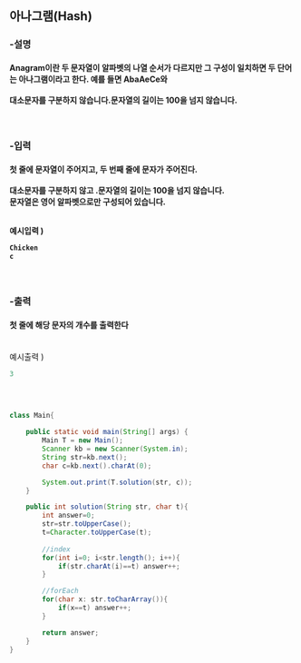 


<h2>아나그램(Hash)</h4>

<h3>-설명</h3>

<h4>Anagram이란 두 문자열이 알파벳의 나열 순서가 다르지만 그 구성이 일치하면 두 단어는 아나그램이라고 한다.
예를 들면 AbaAeCe와 
<br/><br/>
대소문자를 구분하지 않습니다.문자열의 길이는 100을 넘지 않습니다.
</h4>

<br/>

<h3>-입력</h3>

<h4>첫 줄에 문자열이 주어지고, 두 번째 줄에 문자가 주어진다.
<br/><br/>
대소문자를 구분하지 않고 .문자열의 길이는 100을 넘지 않습니다.
<br/>
문자열은 영어 알파벳으로만 구성되어 있습니다.
<br/><br/>

예시입력 ) 
```java
Chicken
c
```
</h4>

<br/>
<h3>-출력</h3>

<h4>첫 줄에 해당 문자의 개수를 출력한다</h4>
<br/>
예시출력 ) 
<br/>

```java
3
```

<br/>

```java

class Main{

    public static void main(String[] args) {
        Main T = new Main();
        Scanner kb = new Scanner(System.in);
        String str=kb.next();
        char c=kb.next().charAt(0);

        System.out.print(T.solution(str, c));
    }

    public int solution(String str, char t){
        int answer=0;
        str=str.toUpperCase();
        t=Character.toUpperCase(t);
        
        //index
        for(int i=0; i<str.length(); i++){ 
            if(str.charAt(i)==t) answer++;
        }

        //forEach
        for(char x: str.toCharArray()){
            if(x==t) answer++;
        }

        return answer;
    }
}

```
